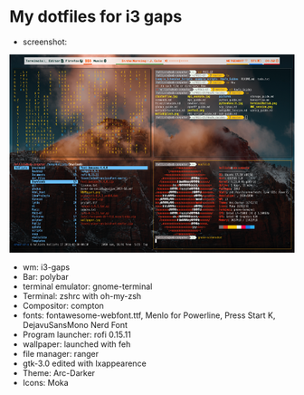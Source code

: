 # My dotfiles for i3 gaps #
* screenshot:

<p align="center">
	<img src="https://github.com/sebhollister/dot_files/blob/master/workspaceScreenshot.png" width=600 height=350 >
</p>

* wm: i3-gaps
* Bar: polybar
* terminal emulator: gnome-terminal
* Terminal: zshrc with oh-my-zsh
* Compositor: compton
* fonts: fontawesome-webfont.ttf, Menlo for Powerline, Press Start K, DejavuSansMono Nerd Font
* Program launcher: rofi 0.15.11
* wallpaper: launched with feh
* file manager: ranger
* gtk-3.0 edited with lxappearence
* Theme: Arc-Darker
* Icons: Moka
